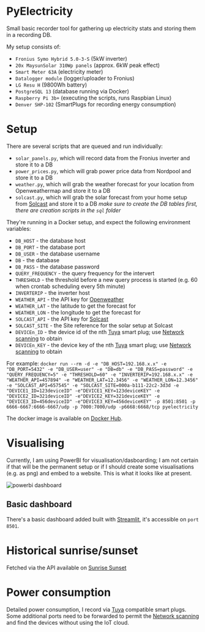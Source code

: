 # PyElectricity
Small basic recorder tool for gathering up electricity stats and storing them in a recording DB.

My setup consists of:
- `Fronius Symo Hybrid 5.0-3-S` (5kW inverter)
- `20x MaysunSolar 310Wp panels` (approx. 6kW peak effect)
- `Smart Meter 63A` (electricity meter)
- `Datalogger module` (logger/uploader to Fronius)
- `LG Resu H` (9800Wh battery)
- `PostgreSQL 13` (database running via Docker)
- `Raspberry Pi 3b+` (executing the scripts, runs Raspbian Linux)
- `Denver SHP-102` (SmartPlugs for recording energy consumption)

# Setup
There are several scripts that are queued and run individually:
- `solar_panels.py`, which will record data from the Fronius inverter and store it to a DB
- `power_prices.py`, which will grab power price data from Nordpool and store it to a DB
- `weather.py`, which will grab the weather forecast for your location from Openweathermap and store it to a DB
- `solcast.py`, which will grab the solar forecast from your home setup from [Solcast](https://toolkit.solcast.com.au/live-forecast) and store it to a DB
*make sure to create the DB tables first, there are creation scripts in the `sql` folder*

They're running in a Docker setup, and expect the following environment variables:
- `DB_HOST` - the database host
- `DB_PORT` - the database port
- `DB_USER` - the database username
- `DB` - the database
- `DB_PASS` - the database password
- `QUERY_FREQUENCY` - the query frequency for the intervert
- `THRESHOLD` - the threshold before a new query process is started (e.g. 60 when crontab scheduling every 5th minute)
- `INVERTERIP` - the inverter host
- `WEATHER_API` - the API key for [Openweather](https://openweathermap.org/api)
- `WEATHER_LAT` - the latitude to get the forecast for
- `WEATHER_LON` - the longitude to get the forecast for
- `SOLCAST_API` - the API key for [Solcast](https://docs.solcast.com.au/)
- `SOLCAST_SITE` - the Site reference for the solar setup at Solcast
- `DEVICEn_ID` - the device id of the nth [Tuya](https://iot.tuya.com/) smart plug; use [Network scanning](https://pypi.org/project/tinytuya/#:~:text=get%20these%20keys.-,Network%20Scanner,-TinyTuya%20has%20a) to obtain
- `DEVICEn_KEY` - the device key of the nth [Tuya](https://iot.tuya.com/) smart plug; use [Network scanning](https://pypi.org/project/tinytuya/#:~:text=get%20these%20keys.-,Network%20Scanner,-TinyTuya%20has%20a) to obtain

For example: 
```docker run --rm -d -e "DB_HOST=192.168.x.x" -e "DB_PORT=5432" -e "DB_USER=user" -e "DB=db" -e "DB_PASS=password" -e "QUERY_FREQUENCY=5" -e "THRESHOLD=60" -e "INVERTERIP=192.168.x.x" -e "WEATHER_API=457894" -e "WEATHER_LAT=12.3456" -e "WEATHER_LON=12.3456" -e "SOLCAST_API=657545" -e "SOLCAST_SITE=000a-b111-22c2-3d3d -e "DEVICE1_ID=123deviceID" -e"DEVICE1_KEY=123deviceKEY" -e "DEVICE2_ID=321deviceID" -e"DEVICE2_KEY=321deviceKEY" -e "DEVICE3_ID=456deviceID" -e"DEVICE3_KEY=456deviceKEY" -p 8501:8501 -p 6666-6667:6666-6667/udp -p 7000:7000/udp -p6668:6668/tcp pyelectricity```

The docker image is available on [Docker Hub](https://hub.docker.com/repository/docker/antra/pyelectricity/general).

# Visualising
Currently, I am using PowerBI for visualisation/dasboarding; I am not certain if that will be the permanent setup or if I should create some visualisations (e.g. as png) and embed to a website.
This is what it looks like at present.  

![powerbi dashboard](docs/sample_dashboard.png "Sample PowerBI dashboard")

## Basic dashboard
There's a basic dashboard added built with [Streamlit](https://streamlit.io/), it's accessible on `port 8501`.


# Historical sunrise/sunset
Fetched via the API available on [Sunrise Sunset](https://sunrise-sunset.org/api)

# Power consumption
Detailed power consumption, I record via [Tuya](https://iot.tuya.com/) compatible smart plugs.  
Some additional ports need to be forwarded to permit the [Network scanning](https://pypi.org/project/tinytuya/#:~:text=get%20these%20keys.-,Network%20Scanner,-TinyTuya%20has%20a) and find the devices without using the IoT cloud.  